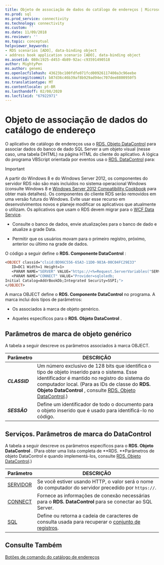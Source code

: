 ```yaml
---
title: Objeto de associação de dados do catálogo de endereços | Microsoft Docs
ms.prod: sql
ms.prod_service: connectivity
ms.technology: connectivity
ms.custom: ''
ms.date: 11/09/2018
ms.reviewer: ''
ms.topic: conceptual
helpviewer_keywords:
- RDS scenarios [ADO], data-binding object
- address book application scenario [ADO], data-binding object
ms.assetid: 080c1925-d453-4b89-92ac-c93591490518
author: MightyPen
ms.author: genemi
ms.openlocfilehash: 43623bc100fdfe071fcd00926117400a3c96eebe
ms.sourcegitcommit: b87d36c46b39af8b929ad94ec707dee8800950f5
ms.translationtype: MT
ms.contentlocale: pt-BR
ms.lasthandoff: 02/08/2020
ms.locfileid: "67922971"
---
```

# <a name="address-book-data-binding-object"></a>Objeto de associação de dados do catálogo de endereço
O aplicativo de catálogo de endereços usa o [RDS. Objeto DataControl](../../../ado/reference/rds-api/datacontrol-object-rds.md) para associar dados do banco de dado SQL Server a um objeto visual (nesse caso, uma tabela DHTML) na página HTML do cliente do aplicativo. A lógica do programa VBScript orientada por eventos usa o [RDS. DataControl](../../../ado/reference/rds-api/datacontrol-object-rds.md) para:  
  
> [!IMPORTANT]
>  A partir do Windows 8 e do Windows Server 2012, os componentes do servidor RDS não são mais incluídos no sistema operacional Windows (consulte Windows 8 e [Windows Server 2012 Compatibility Cookbook](https://www.microsoft.com/download/details.aspx?id=27416) para obter mais detalhes). Os componentes do cliente RDS serão removidos em uma versão futura do Windows. Evite usar esse recurso em desenvolvimentos novos e planeje modificar os aplicativos que atualmente o utilizam. Os aplicativos que usam o RDS devem migrar para o [WCF Data Service](https://go.microsoft.com/fwlink/?LinkId=199565).  
  
-   Consulte o banco de dados, envie atualizações para o banco de dado e atualize a grade Data.  
  
-   Permitir que os usuários movam para o primeiro registro, próximo, anterior ou último na grade de dados.  
  
 O código a seguir define o **RDS. Componente DataControl** :  
  
```vb
<OBJECT classid="clsid:BD96C556-65A3-11D0-983A-00C04FC29E33"  
   ID=DC1 Width=1 Height=1>  
   <PARAM NAME="SERVER" VALUE="https://<%=Request.ServerVariables("SERVER_NAME")%>">  
   <PARAM NAME="CONNECT" VALUE="Provider=sqloledb;  
Initial Catalog=AddrBookDb;Integrated Security=SSPI;">  
</OBJECT>  
```  
  
 A marca OBJECT define o **RDS. Componente DataControl** no programa. A marca inclui dois tipos de parâmetros:  
  
-   Os associados à marca de objeto genérico.  
  
-   Aqueles específicos para o **RDS. Objeto DataControl** .  
  
## <a name="generic-object-tag-parameters"></a>Parâmetros de marca de objeto genérico  
 A tabela a seguir descreve os parâmetros associados à marca OBJECT.  
  
|Parâmetro|DESCRIÇÃO|  
|---------------|-----------------|  
|***CLASSID***|Um número exclusivo de 128 bits que identifica o tipo de objeto inserido para o sistema. Esse identificador é mantido no registro do sistema do computador local. (Para as IDs de classe do **RDS. Objeto DataControl** , consulte [RDS. Objeto DataControl](../../../ado/reference/rds-api/datacontrol-object-rds.md).)|  
|***SESSÃO***|Define um identificador de todo o documento para o objeto inserido que é usado para identificá-lo no código.|  
  
## <a name="rdsdatacontrol-tag-parameters"></a>Serviços. Parâmetros de marca do DataControl  
 A tabela a seguir descreve os parâmetros específicos para o **RDS. Objeto DataControl** . (Para obter uma lista completa de **RDS. **Parâmetros de objeto DataControl e quando implementá-los, consulte [RDS. Objeto DataControl](../../../ado/reference/rds-api/datacontrol-object-rds.md).)  
  
|Parâmetro|DESCRIÇÃO|  
|---------------|-----------------|  
|[SERVIDOR](../../../ado/reference/rds-api/server-property-rds.md)|Se você estiver usando HTTP, o valor será o nome do computador do servidor precedido por `https://`.|  
|[CONNECT](../../../ado/reference/rds-api/connect-property-rds.md)|Fornece as informações de conexão necessárias para o **RDS. DataControl** para se conectar ao SQL Server.|  
|[SQL](../../../ado/reference/rds-api/sql-property.md)|Define ou retorna a cadeia de caracteres de consulta usada para recuperar o [conjunto de registros](../../../ado/reference/ado-api/recordset-object-ado.md).|  
  
## <a name="see-also"></a>Consulte Também  
 [Botões de comando do catálogo de endereços](../../../ado/guide/remote-data-service/address-book-command-buttons.md)


